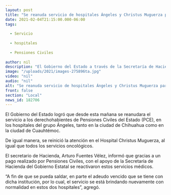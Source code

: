 ```yaml
---
layout: post
title: "Se reanuda servicio de hospitales Ángeles y Christus Muguerza para derechohabientes de Pensiones Civiles"
date: 2021-02-04T21:15:00.000-06:00
tags:
  
  - Servicio
  
  - hospitales
  
  - Pensiones Civiles
  
author: nil
description: "El Gobierno del Estado a través de la Secretaría de Hacienda salda en parte el adeudo vencido para que el servicio se brinde nuevamente con normalidad"
image: "/uploads/2021/images-275896ta.jpg"
video: "nil"
audio: "nil"
alt: "Se reanuda servicio de hospitales Ángeles y Christus Muguerza para derechohabientes de Pensiones Civiles"
front: false
section: "Local"
news_id: 182706
---
```


El Gobierno del Estado logró que desde esta mañana se reanudara el servicio a los derechohabientes de Pensiones Civiles del Estado (PCE), en los hospitales del grupo Ángeles, tanto en la ciudad de Chihuahua como en la ciudad de Cuauhtémoc.

De igual manera, se reinició la atención en el Hospital Christus Muguerza, al igual que  todos los servicios oncológicos.

El secretario de Hacienda, Arturo Fuentes Vélez, informó que gracias a un pago realizado por Pensiones Civiles, con el apoyo de la Secretaría de Hacienda del Gobierno Estatal se reactivaron estos servicios médicos.

“A fin de que se pueda saldar, en parte el adeudo vencido que se tiene con dicha institución, por lo cual, el servicio se está brindando nuevamente con normalidad en estos dos hospitales”, agregó.